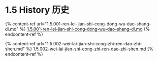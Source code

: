 # 1.5 History 历史

{% content-ref url="1.5.001-ren-lei-jian-shi-cong-dong-wu-dao-shang-di.md" %}
[1.5.001-ren-lei-jian-shi-cong-dong-wu-dao-shang-di.md](1.5.001-ren-lei-jian-shi-cong-dong-wu-dao-shang-di.md)
{% endcontent-ref %}

{% content-ref url="1.5.002-wei-lai-jian-shi-cong-zhi-ren-dao-zhi-shen.md" %}
[1.5.002-wei-lai-jian-shi-cong-zhi-ren-dao-zhi-shen.md](1.5.002-wei-lai-jian-shi-cong-zhi-ren-dao-zhi-shen.md)
{% endcontent-ref %}
